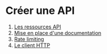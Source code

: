 # Créer une API

1. [Les ressources API](./les_ressources_API/README.md)
2. [Mise en place d'une documentation](./mise_en_place_d_une_documentation/README.md)
2. [Rate limiting](./rate_limiting/README.md)
3. [Le client HTTP](./le_client_http/README.md)
